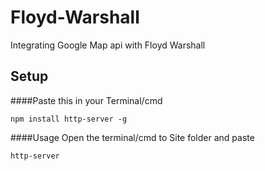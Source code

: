 # Floyd-Warshall
Integrating Google Map api with Floyd Warshall

## Setup

####Paste this in your Terminal/cmd
``` 
npm install http-server -g
```
####Usage
Open the terminal/cmd to Site folder and paste
``` 
http-server
```
